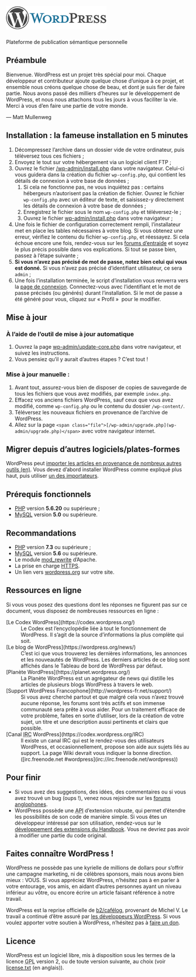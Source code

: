 # [![WordPress](wp-admin/images/wordpress-logo.png)](https://wordpress.org/)

Plateforme de publication sémantique personnelle

## Préambule

Bienvenue. WordPress est un projet très spécial pour moi. Chaque développeur et contributeur ajoute quelque chose d’unique à ce projet, et ensemble nous créons quelque chose de beau, et dont je suis fier de faire partie. Nous avons passé des milliers d’heures sur le développement de WordPress, et nous nous attachons tous les jours à vous faciliter la vie. Merci à vous d’en faire une partie de votre monde.

— Matt Mullenweg

## Installation : la fameuse installation en 5 minutes

1.  Décompressez l’archive dans un dossier vide de votre ordinateur, puis téléversez tous ces fichiers ;
2.  Envoyez le tout sur votre hébergement via un logiciel client FTP ;
3.  Ouvrez le fichier <span class="file">[/wp-admin/install.php](wp-admin/install.php)</span> dans votre navigateur. Celui-ci vous guidera dans la création du fichier `wp-config.php`, qui contient les détails de connexion à votre base de données ;
    1.  Si cela ne fonctionne pas, ne vous inquiétez pas : certains hébergeurs n’autorisent pas la création de fichier. Ouvrez le fichier `wp-config.php` avec un éditeur de texte, et saisissez-y directement les détails de connexion à votre base de données ;
    2.  Enregistrez le fichier sous le nom `wp-config.php` et téléversez-le ;
    3.  Ouvrez le fichier <span class="file">[wp-admin/install.php](wp-admin/install.php)</span> dans votre navigateur ;
4.  Une fois le fichier de configuration correctement rempli, l’installateur met en place les tables nécessaires à votre blog. Si vous obtenez une erreur, vérifiez le contenu du fichier <span class="file">`wp-config.php`</span>, et réessayez. Si cela échoue encore une fois, rendez-vous sur les [forums d’entraide](http://www.wordpress-fr.net/support/) et soyez le plus précis possible dans vos explications. Si tout se passe bien, passez à l’étape suivante ;
5.  **Si vous n’avez pas précisé de mot de passe, notez bien celui qui vous est donné.** Si vous n’avez pas précisé d’identifiant utilisateur, ce sera `admin` ;
6.  Une fois l’installation terminée, le script d’installation vous renverra vers la [page de connexion](wp-login.php). Connectez-vous avec l’identifiant et le mot de passe précisés (ou générés) durant l’installation. Si le mot de passe a été généré pour vous, cliquez sur « Profil »  pour le modifier.

## Mise à jour

### À l’aide de l’outil de mise à jour automatique

1.  Ouvrez la page <span class="file">[wp-admin/update-core.php](wp-admin/update-core.php)</span> dans votre navigateur, et suivez les instructions.
2.  Vous pensiez qu’il y aurait d’autres étapes ? C’est tout !

### Mise à jour manuelle :

1.  Avant tout, assurez-vous bien de disposer de copies de sauvegarde de tous les fichiers que vous avez modifiés, par exemple `index.php`.
2.  Effacez vos anciens fichiers WordPress, sauf ceux que vous avez modifié, comme <span class="file">`wp-config.php`</span> ou le contenu du dossier <span class="file">`/wp-content/`</span>.
3.  Téléversez les nouveaux fichiers en provenance de l’archive de WordPress.
4.  Allez sur la page `<span class="file">[/wp-admin/upgrade.php](wp-admin/upgrade.php)</span>` avec votre navigateur internet.

## Migrer depuis d’autres logiciels/plates-formes

WordPress peut [importer les articles en provenance de nombreux autres outils (en)](https://codex.wordpress.org/Importing_Content). Vous devez d’abord installer WordPress comme expliqué plus haut, puis utiliser [un des importateurs](wp-admin/import.php "Importer dans WordPress").

## Prérequis fonctionnels

*   [PHP](https://secure.php.net/) version **5.6.20** ou supérieure ;
*   [MySQL](https://www.mysql.com/) version **5.0** ou supérieure.

## Recommandations

*   [PHP](https://secure.php.net/) version **7.3** ou supérieure ;
*   [MySQL](https://www.mysql.com/) version **5.6** ou supérieure.
*   Le module [mod_rewrite](https://httpd.apache.org/docs/2.2/mod/mod_rewrite.html) d’Apache.
*   La prise en charge [HTTPS](https://wordpress.org/news/2016/12/moving-toward-ssl/).
*   Un lien vers [wordpress.org](https://wordpress.org/) sur votre site.

## Ressources en ligne

Si vous vous posez des questions dont les réponses ne figurent pas sur ce document, vous disposez de nombreuses ressources en ligne :

<dl>

<dt>[Le Codex WordPress](https://codex.wordpress.org/)</dt>

<dd>Le Codex est l’encyclopédie liée à tout le fonctionnement de WordPress. Il s’agit de la source d’informations la plus complète qui soit.</dd>

<dt>[Le blog de WordPress](https://wordpress.org/news/)</dt>

<dd>C’est ici que vous trouverez les dernières informations, les annonces et les nouveautés de WordPress. Les derniers articles de ce blog sont affichés dans le Tableau de bord de WordPress par défaut.</dd>

<dt>[Planète WordPress](https://planet.wordpress.org/)</dt>

<dd>La Planète WordPress est un agrégateur de news qui distille les articles de plusieurs blogs WordPress à travers le web.</dd>

<dt>[Support WordPress Francophone](http://wordpress-fr.net/support/)</dt>

<dd>Si vous avez cherché partout et que malgré cela vous n’avez trouvé aucune réponse, les forums sont très actifs et son immense communauté sera prête à vous aider. Pour un traitement efficace de votre problème, faites en sorte d’utiliser, lors de la création de votre sujet, un titre et une description aussi pertinents et clairs que possible.</dd>

<dt>[Canal <abbr title="Internet Relay Chat">IRC</abbr> WordPress](https://codex.wordpress.org/IRC)</dt>

<dd>Il existe un canal IRC qui est le rendez-vous des utilisateurs WordPress, et occasionnellement, propose son aide aux sujets liés au support. La page Wiki devrait vous indiquer la bonne direction. ([irc.freenode.net #wordpress](irc://irc.freenode.net/wordpress))</dd>

</dl>

## Pour finir

*   Si vous avez des suggestions, des idées, des commentaires ou si vous avez trouvé un bug (oups !), venez nous rejoindre sur les [forums anglophones](https://wordpress.org/support/).
*   WordPress possède une <abbr title="Application Programming Interface">API</abbr> d’extension robuste, qui permet d’étendre les possibilités de son code de manière simple. Si vous êtes un développeur intéressé par son utilisation, rendez-vous sur le [développement des extensions du Handbook](https://developer.wordpress.org/plugins/). Vous ne devriez pas avoir à modifier une partie du code original.

## Faites connaître WordPress !

WordPress ne possède pas une kyrielle de millions de dollars pour s’offrir une campagne marketing, ni de célèbres sponsors, mais nous avons bien mieux : VOUS. Si vous appréciez WordPress, n’hésitez pas à en parler à votre entourage, vos amis, en aidant d’autres personnes ayant un niveau inférieur au vôtre, ou encore écrire un article faisant référence à notre travail.

WordPress est la reprise officielle de [b2/cafélog](http://cafelog.com/), provenant de Michel V. Le travail a continué d’être assuré par [les développeurs WordPress](https://wordpress.org/about/). Si vous voulez apporter votre soutien à WordPress, n’hésitez pas à [faire un don](https://wordpress.org/donate/).

## Licence

WordPress est un logiciel libre, mis à disposition sous les termes de la licence <abbr title="GNU Public License">GPL</abbr> version 2, ou de toute version suivante, au choix (voir [license.txt](license.txt) (en anglais)).